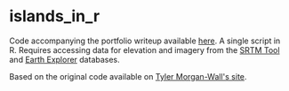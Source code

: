 # islands_in_r

Code accompanying the portfolio writeup available <a href="">here</a>. A single script in R. Requires accessing data for elevation and imagery from the <a href="https://dwtkns.com/srtm30m/">SRTM Tool</a> and <a href="https://earthexplorer.usgs.gov/">Earth Explorer</a> databases.

Based on the original code available on <a href="https://www.tylermw.com/a-step-by-step-guide-to-making-3d-maps-with-satellite-imagery-in-r/">Tyler Morgan-Wall's site</a>.
